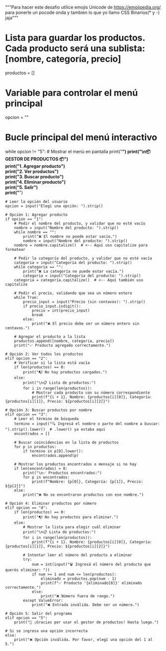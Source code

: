 """Para hacer este desafio utilice emojis Unicode 
de https://emojipedia.org/ para ponerle un pocode onda
y tambien lo que yo llamo CSS Binarios(* y -) jaja"""
# Lista para guardar los productos. Cada producto será una sublista: [nombre, categoría, precio]
productos = []

# Variable para controlar el menú principal
opcion = ""

# Bucle principal del menú interactivo
while opcion != "5":
    # Mostrar el menú en pantalla
    print("************************************************************")
    print("\n📦 GESTOR DE PRODUCTOS 📦")                 
    print("1. Agregar producto")                          
    print("2. Ver productos")                             
    print("3. Buscar producto")                           
    print("4. Eliminar producto")                         
    print("5. Salir")                                     
    print("************************************************************")

    # Leer la opción del usuario
    opcion = input("Elegí una opción: ").strip()

    # Opción 1: Agregar producto
    if opcion == "1":
        # Pedir el nombre del producto, y validar que no esté vacío
        nombre = input("Nombre del producto: ").strip()
        while nombre == "":
            print("❌ El nombre no puede estar vacío.")
            nombre = input("Nombre del producto: ").strip()
        nombre = nombre.capitalize()  # <-- Aquí uso capitalize para formatear

        # Pedir la categoría del producto, y validar que no esté vacía
        categoria = input("Categoría del producto: ").strip()
        while categoria == "":
            print("❌ La categoría no puede estar vacía.")
            categoria = input("Categoría del producto: ").strip()
        categoria = categoria.capitalize()  # <-- Aquí también uso capitalize

        # Pedir el precio, validando que sea un número entero
        while True:
            precio_input = input("Precio (sin centavos): ").strip()
            if precio_input.isdigit():
                precio = int(precio_input)
                break
            else:
                print("❌ El precio debe ser un número entero sin centavos.")

        # Agregar el producto a la lista
        productos.append([nombre, categoria, precio])
        print("✅ Producto agregado correctamente.")

    # Opción 2: Ver todos los productos
    elif opcion == "2":
        # Verificar si la lista está vacía
        if len(productos) == 0:
            print("📭 No hay productos cargados.")
        else:
            print("\n📋 Lista de productos:")
            for i in range(len(productos)):
                # Mostrar cada producto con su número correspondiente
                print(f"{i + 1}. Nombre: {productos[i][0]}, Categoría: {productos[i][1]}, Precio: ${productos[i][2]}")

    # Opción 3: Buscar productos por nombre
    elif opcion == "3":
        # Leer el término de búsqueda
        termino = input("🔍 Ingresá el nombre o parte del nombre a buscar: ").strip().lower()  # .lower() ya estaba aquí
        encontrados = []

        # Buscar coincidencias en la lista de productos
        for p in productos:
            if termino in p[0].lower():
                encontrados.append(p)

        # Mostrar los productos encontrados o mensaje si no hay
        if len(encontrados) > 0:
            print("\n✅ Productos encontrados:")
            for p in encontrados:
                print(f"Nombre: {p[0]}, Categoría: {p[1]}, Precio: ${p[2]}")
        else:
            print("❌ No se encontraron productos con ese nombre.")

    # Opción 4: Eliminar productos por número
    elif opcion == "4":
        if len(productos) == 0:
            print("📭 No hay productos para eliminar.")
        else:
            # Mostrar la lista para elegir cuál eliminar
            print("\n📋 Lista de productos:")
            for i in range(len(productos)):
                print(f"{i + 1}. Nombre: {productos[i][0]}, Categoría: {productos[i][1]}, Precio: ${productos[i][2]}")

            # Intentar leer el número del producto a eliminar
            try:
                num = int(input("🗑️ Ingresá el número del producto que querés eliminar: "))
                if num >= 1 and num <= len(productos):
                    eliminado = productos.pop(num - 1)
                    print(f"✅ Producto '{eliminado[0]}' eliminado correctamente.")
                else:
                    print("❌ Número fuera de rango.")
            except ValueError:
                print("❌ Entrada inválida. Debe ser un número.")

    # Opción 5: Salir del programa
    elif opcion == "5":
        print("👋 ¡Gracias por usar el gestor de productos! Hasta luego.")

    # Si se ingresa una opción incorrecta
    else:
        print("❌ Opción inválida. Por favor, elegí una opción del 1 al 5.")

